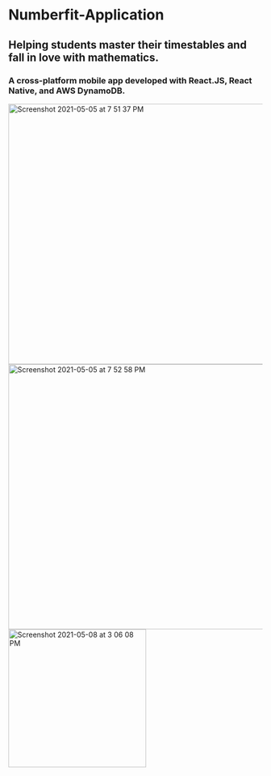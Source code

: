 # Numberfit-Application

## Helping students master their timestables and fall in love with mathematics. 
### A cross-platform mobile app developed with React.JS, React Native, and AWS DynamoDB.
<img width="515" alt="Screenshot 2021-05-05 at 7 51 37 PM" src="https://user-images.githubusercontent.com/69536010/117193900-56c31280-addb-11eb-83d3-75e47352797a.png">

<img width="524" alt="Screenshot 2021-05-05 at 7 52 58 PM" src="https://user-images.githubusercontent.com/69536010/117194045-8540ed80-addb-11eb-81dc-2b9a08420f51.png">

<img width="273" alt="Screenshot 2021-05-08 at 3 06 08 PM" src="https://user-images.githubusercontent.com/69536010/117542068-ec92b380-b00e-11eb-97e1-e8f4968e3f9c.png">

